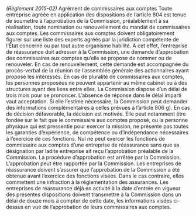 _(Règlement 2015-02)_ Agrément de commissaires aux comptes
Toute entreprise agréée en application des dispositions de l’article 804 est tenue de soumettre à l’approbation de la Commission, préalablement à sa réalisation, toute nomination ou renouvellement du mandat de commissaires aux comptes.
Les commissaires aux comptes doivent obligatoirement figurer sur une liste des experts agréés par la juridiction compétente de l’État concerné ou par tout autre organisme habilité.
A cet effet, l’entreprise de réassurance doit adresser à la Commission, une demande d’approbation des commissaires aux comptes qu’elle se propose de nommer ou de renouveler. En cas de renouvellement, cette demande est accompagnée du procès-verbal de la réunion de l’assemblée générale des actionnaires ayant proposé les intéressés.
En cas de pluralité de commissaires aux comptes, les personnes proposées ne peuvent appartenir au même cabinet ou à des structures ayant des liens entre elles.
La Commission dispose d’un délai de trois mois pour se prononcer. L’absence de réponse dans le délai imparti vaut acceptation.
Si elle l’estime nécessaire, la Commission peut demander des informations complémentaires à celles prévues à l’article 806 g).
En cas de décision défavorable, la décision est motivée. Elle peut notamment être fondée sur le fait que le commissaire aux comptes proposé, ou la personne physique qui est pressentie pour exercer la mission, ne présente pas toutes les garanties d’expérience, de compétence ou d’indépendance nécessaires à l’exercice de ces fonctions.
Nul ne peut exercer les fonctions de commissaire aux comptes d’une entreprise de réassurance sans que sa désignation par ladite entreprise ait reçu l’approbation préalable de la Commission. La procédure d’approbation est arrêtée par la Commission. L’approbation peut être rapportée par la Commission.
Les entreprises de réassurance doivent s’assurer que l’approbation de la Commission a été obtenue avant l’exercice des fonctions visées. Dans le cas contraire, elles commettent une infraction à la réglementation des assurances.
Les entreprises de réassurance déjà en activité à la date d’entrée en vigueur des présentes dispositions doivent transmettre à la Commission dans un délai de douze mois à compter de cette date, les informations visées ci-dessus en vue de l’approbation de leurs commissaires aux comptes.